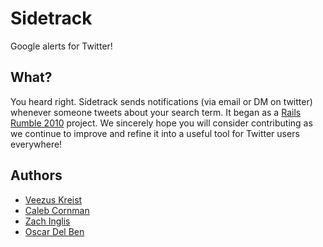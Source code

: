 # Sidetrack

Google alerts for Twitter! 

## What?

You heard right.  Sidetrack sends notifications (via email or DM on twitter) whenever someone tweets about your search term. 
It began as a [Rails Rumble 2010](http://r10.railsrumble.com/teams/have-mac-will-travel) project.
We sincerely hope you will consider contributing as we continue to improve and refine it into a useful tool for Twitter users everywhere!

## Authors

* [Veezus Kreist](http://github.com/veezus)
* [Caleb Cornman](http://github.com/calebcornman)
* [Zach Inglis](http://github.com/zachinglis)
* [Oscar Del Ben](http://github.com/oscardelben)

